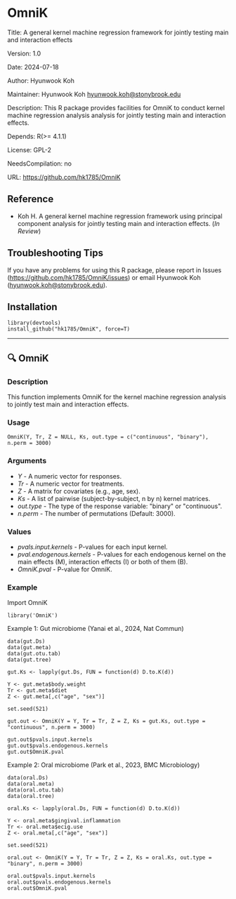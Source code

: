 # OmniK

Title: A general kernel machine regression framework for jointly testing main and interaction effects

Version: 1.0

Date: 2024-07-18

Author: Hyunwook Koh

Maintainer: Hyunwook Koh <hyunwook.koh@stonybrook.edu>

Description: This R package provides facilities for OmniK to conduct kernel machine regression analysis analysis for jointly testing main and interaction effects.

Depends: R(>= 4.1.1)

License: GPL-2

NeedsCompilation: no

URL: https://github.com/hk1785/OmniK

## Reference

* Koh H. A general kernel machine regression framework using principal component analysis for jointly testing main and interaction effects. (_In Review_)

## Troubleshooting Tips

If you have any problems for using this R package, please report in Issues (https://github.com/hk1785/OmniK/issues) or email Hyunwook Koh (hyunwook.koh@stonybrook.edu).

## Installation

```
library(devtools)
install_github("hk1785/OmniK", force=T)
```

---------------------------------------------------------------------------------------------------------------------------------------

## :mag: OmniK

### Description
This function implements OmniK for the kernel machine regression analysis to jointly test main and interaction effects.

### Usage
```
OmniK(Y, Tr, Z = NULL, Ks, out.type = c("continuous", "binary"), n.perm = 3000)
```

### Arguments
* _Y_ - A numeric vector for responses.
* _Tr_ - A numeric vector for treatments.
* _Z_ - A matrix for covariates (e.g., age, sex).
* _Ks_ - A list of pairwise (subject-by-subject, n by n) kernel matrices.
* _out.type_ - The type of the response variable: "binary" or "continuous".
* _n.perm_ - The number of permutations (Default: 3000). 

### Values
* _pvals.input.kernels_ - P-values for each input kernel.
* _pval.endogenous.kernels_ - P-values for each endogenous kernel on the main effects (M), interaction effects (I) or both of them (B).
* _OmniK.pval_ - P-value for OmniK.

### Example
Import OmniK
```
library('OmniK')
```
Example 1: Gut microbiome (Yanai et al., 2024, Nat Commun)
```
data(gut.Ds)
data(gut.meta)
data(gut.otu.tab)
data(gut.tree)

gut.Ks <- lapply(gut.Ds, FUN = function(d) D.to.K(d))

Y <- gut.meta$body.weight
Tr <- gut.meta$diet
Z <- gut.meta[,c("age", "sex")] 

set.seed(521)

gut.out <- OmniK(Y = Y, Tr = Tr, Z = Z, Ks = gut.Ks, out.type = "continuous", n.perm = 3000) 

gut.out$pvals.input.kernels
gut.out$pvals.endogenous.kernels
gut.out$OmniK.pval
```
Example 2: Oral microbiome (Park et al., 2023, BMC Microbiology)
```
data(oral.Ds)
data(oral.meta)
data(oral.otu.tab)
data(oral.tree)

oral.Ks <- lapply(oral.Ds, FUN = function(d) D.to.K(d))

Y <- oral.meta$gingival.inflammation
Tr <- oral.meta$ecig.use
Z <- oral.meta[,c("age", "sex")] 

set.seed(521)

oral.out <- OmniK(Y = Y, Tr = Tr, Z = Z, Ks = oral.Ks, out.type = "binary", n.perm = 3000) 

oral.out$pvals.input.kernels
oral.out$pvals.endogenous.kernels
oral.out$OmniK.pval
```
